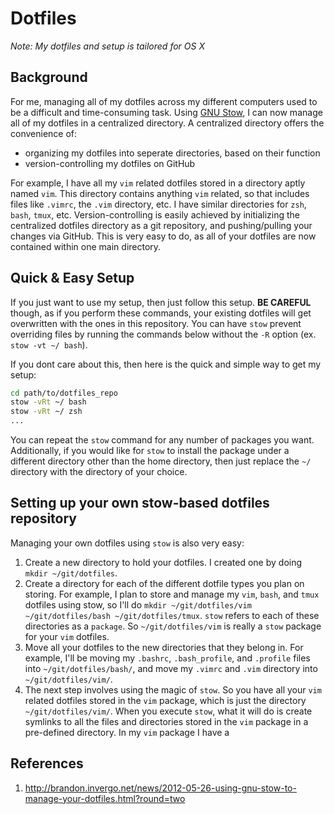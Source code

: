 # Dotfiles
*Note: My dotfiles and setup is tailored for OS X*

## Background
For me, managing all of my dotfiles across my different computers used to be a difficult and time-consuming task. Using [GNU Stow](https://www.gnu.org/software/stow/), I can now manage all of my dotfiles in a centralized directory. A centralized directory offers the convenience of:
* organizing my dotfiles into seperate directories, based on their function
* version-controlling my dotfiles on GitHub

For example, I have all my `vim` related dotfiles stored in a directory aptly named `vim`. This directory contains anything `vim` related, so that includes files like `.vimrc`, the `.vim` directory, etc. I have similar directories for `zsh`, `bash`, `tmux`, etc. Version-controlling is easily achieved by initializing the centralized dotfiles directory as a git repository, and pushing/pulling your changes via GitHub. This is very easy to do, as all of your dotfiles are now contained within one main directory.

## Quick & Easy Setup
If you just want to use my setup, then just follow this setup. **BE CAREFUL** though, as if you perform these commands, your existing dotfiles will get overwritten with the ones in this repository. You can have `stow` prevent overriding files by running the commands below without the `-R` option (ex. `stow -vt ~/ bash`). 

If you dont care about this, then here is the quick and simple way to get my setup:
```bash
cd path/to/dotfiles_repo
stow -vRt ~/ bash
stow -vRt ~/ zsh
...
```

You can repeat the `stow` command for any number of packages you want. Additionally, if you would like for `stow` to install the package under a different directory other than the home directory, then just replace the `~/` directory with the directory of your choice.

## Setting up your own stow-based dotfiles repository
Managing your own dotfiles using `stow` is also very easy:

1. Create a new directory to hold your dotfiles. I created one by doing `mkdir ~/git/dotfiles`.
2. Create a directory for each of the different dotfile types you plan on storing. For example, I plan to store and manage my
`vim`, `bash`, and `tmux` dotfiles using stow, so I'll do `mkdir ~/git/dotfiles/vim ~/git/dotfiles/bash ~/git/dotfiles/tmux`. `stow` refers to each of these directories as a `package`. So `~/git/dotfiles/vim` is really a `stow` package for your `vim` dotfiles.
3. Move all your dotfiles to the new directories that they belong in. For example, I'll be moving my `.bashrc`, `.bash_profile`, and `.profile` files into `~/git/dotfiles/bash/`, and move my `.vimrc` and `.vim` directory into `~/git/dotfiles/vim/`.
4. The next step involves using the magic of `stow`. So you have all your `vim` related dotfiles stored in the `vim` package, which is just the directory `~/git/dotfiles/vim/`. When you execute `stow`, what it will do is create symlinks to all the files and directories stored in the `vim` package in a pre-defined directory. In my `vim` package I have a 

## References
1. http://brandon.invergo.net/news/2012-05-26-using-gnu-stow-to-manage-your-dotfiles.html?round=two

